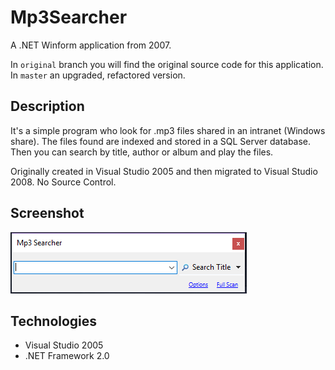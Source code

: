 # Mp3Searcher

A .NET Winform application from 2007.


In `original` branch you will find the original source code for this application. In `master` an upgraded, refactored version.

## Description 

It's a simple program who look for .mp3 files shared in an intranet (Windows share). The files found are indexed and stored in a SQL Server database. Then you can search by title, author or album and play the files.

Originally created in Visual Studio 2005 and then migrated to Visual Studio 2008. No Source Control.

## Screenshot

![screenshot](https://raw.githubusercontent.com/mamcer/mp3-searcher/master/doc/screenshot.png)

## Technologies

- Visual Studio 2005
- .NET Framework 2.0
